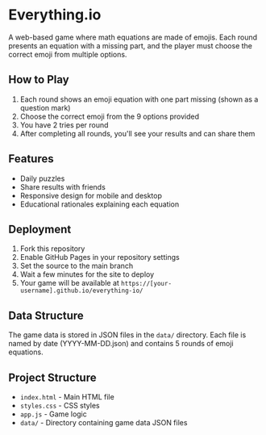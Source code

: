 # Everything.io

A web-based game where math equations are made of emojis. Each round presents an equation with a missing part, and the player must choose the correct emoji from multiple options.

## How to Play

1. Each round shows an emoji equation with one part missing (shown as a question mark)
2. Choose the correct emoji from the 9 options provided
3. You have 2 tries per round
4. After completing all rounds, you'll see your results and can share them

## Features

- Daily puzzles
- Share results with friends
- Responsive design for mobile and desktop
- Educational rationales explaining each equation

## Deployment

1. Fork this repository
2. Enable GitHub Pages in your repository settings
3. Set the source to the main branch
4. Wait a few minutes for the site to deploy
5. Your game will be available at `https://[your-username].github.io/everything-io/`

## Data Structure

The game data is stored in JSON files in the `data/` directory. Each file is named by date (YYYY-MM-DD.json) and contains 5 rounds of emoji equations.

## Project Structure

- `index.html` - Main HTML file
- `styles.css` - CSS styles
- `app.js` - Game logic
- `data/` - Directory containing game data JSON files 